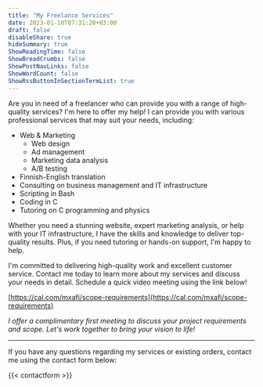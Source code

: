 ```yaml
---
title: "My Freelance Services"
date: 2023-01-10T07:31:20+03:00
draft: false
disableShare: true
hideSummary: true
ShowReadingTime: false
ShowBreadCrumbs: false
ShowPostNavLinks: false
ShowWordCount: false
ShowRssButtonInSectionTermList: true
---
```


Are you in need of a freelancer who can provide you with a range of high-quality services?
I'm here to offer my help! I can provide you with various professional services that may suit your needs, including:

- Web & Marketing
  - Web design
  - Ad management
  - Marketing data analysis
  - A/B testing
- Finnish-English translation
- Consulting on business management and IT infrastructure
- Scripting in Bash
- Coding in C
- Tutoring on C programming and physics

Whether you need a stunning website, expert marketing analysis, or help with your IT infrastructure,
I have the skills and knowledge to deliver top-quality results.
Plus, if you need tutoring or hands-on support, I'm happy to help.

I'm committed to delivering high-quality work and excellent customer service.
Contact me today to learn more about my services and discuss your needs in detail.
Schedule a quick video meeting using the link below!

[https://cal.com/mxafi/scope-requirements](https://cal.com/mxafi/scope-requirements)

*I offer a complimentary first meeting to discuss your project requirements and scope.
Let's work together to bring your vision to life!*

***

If you have any questions regarding my services or existing orders, contact me using
the contact form below:

{{< contactform >}}


